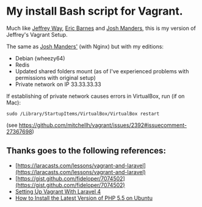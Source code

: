 # My install Bash script for Vagrant.
Much like [Jeffrey Way](https://github.com/JeffreyWay/Vagrant-Setup), [Eric Barnes](https://github.com/ericbarnes/Vagrant-Setup) and [Josh Manders](https://github.com/killswitch/Vagrant-Setup), this is my version of Jeffrey's Vagrant Setup.

The same as [Josh Manders'](https://github.com/killswitch/Vagrant-Setup) (with Nginx) but with my editions:
* Debian (wheezy64)
* Redis
* Updated shared folders mount (as of I've experienced problems with permissions with original setup)
* Private network on IP 33.33.33.33

If establishing of private network causes errors in VirtualBox, run (if on Mac):
```
sudo /Library/StartupItems/VirtualBox/VirtualBox restart
```
(see https://github.com/mitchellh/vagrant/issues/2392#issuecomment-27367698)

## Thanks goes to the following references:
- [https://laracasts.com/lessons/vagrant-and-laravel](https://laracasts.com/lessons/vagrant-and-laravel)
- [https://gist.github.com/fideloper/7074502](https://gist.github.com/fideloper/7074502)
- [Setting Up Vagrant With Laravel 4](http://culttt.com/2013/06/17/setting-up-vagrant-with-laravel-4/)
- [How to Install the Latest Version of PHP 5.5 on Ubuntu](http://www.dev-metal.com/how-to-setup-latest-version-of-php-5-5-on-ubuntu-12-04-lts/)
